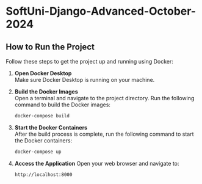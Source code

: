 # SoftUni-Django-Advanced-October-2024

## How to Run the Project

Follow these steps to get the project up and running using Docker:

1. **Open Docker Desktop**  
   Make sure Docker Desktop is running on your machine.

2. **Build the Docker Images**  
   Open a terminal and navigate to the project directory. Run the following command to build the Docker images:
   ```bash
   docker-compose build

3. **Start the Docker Containers**  
    After the build process is complete, run the following command to start the Docker containers:
   ```bash
   docker-compose up

4. **Access the Application**
    Open your web browser and navigate to:
   ```bash
   http://localhost:8000